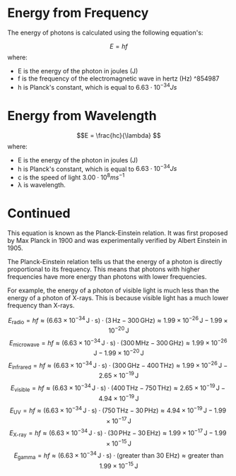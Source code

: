 # Energy from Frequency
The energy of photons is calculated using the following equation's:

$$E = hf$$
where:
- E is the energy of the photon in joules (J)
- f is the frequency of the electromagnetic wave in hertz (Hz) ^854987
- h is Planck's constant, which is equal to $6.63 \cdot 10^{-34}Js$

# Energy from Wavelength
$$E = \frac{hc}{\lambda}
$$
where:
- E is the energy of the photon in joules (J)
- h is Planck's constant, which is equal to $6.63 \cdot 10^{-34}Js$
- c is the speed of light $3.00 \cdot 10^{8} ms^{-1}$
- λ is wavelength.

# Continued
This equation is known as the Planck-Einstein relation. It was first proposed by Max Planck in 1900 and was experimentally verified by Albert Einstein in 1905.

The Planck-Einstein relation tells us that the energy of a photon is directly proportional to its frequency. This means that photons with higher frequencies have more energy than photons with lower frequencies.

For example, the energy of a photon of visible light is much less than the energy of a photon of X-rays. This is because visible light has a much lower frequency than X-rays.

$$E_{\text{radio}} = hf \approx (6.63 \times 10^{-34} \, \text{J} \cdot \text{s}) \cdot (3 \, \text{Hz} - 300 \, \text{GHz}) \approx 1.99 \times 10^{-26} \, \text{J} - 1.99 \times 10^{-20} \, \text{J}
$$
$$E_{\text{microwave}} = hf \approx (6.63 \times 10^{-34} \, \text{J} \cdot \text{s}) \cdot (300 \, \text{MHz} - 300 \, \text{GHz}) \approx 1.99 \times 10^{-26} \, \text{J} - 1.99 \times 10^{-20} \, \text{J}
$$
$$E_{\text{infrared}} = hf \approx (6.63 \times 10^{-34} \, \text{J} \cdot \text{s}) \cdot (300 \, \text{GHz} - 400 \, \text{THz}) \approx 1.99 \times 10^{-26} \, \text{J} - 2.65 \times 10^{-19} \, \text{J}
$$
$$E_{\text{visible}} = hf \approx (6.63 \times 10^{-34} \, \text{J} \cdot \text{s}) \cdot (400 \, \text{THz} - 750 \, \text{THz}) \approx 2.65 \times 10^{-19} \, \text{J} - 4.94 \times 10^{-19} \, \text{J}
$$
$$E_{\text{UV}} = hf \approx (6.63 \times 10^{-34} \, \text{J} \cdot \text{s}) \cdot (750 \, \text{THz} - 30 \, \text{PHz}) \approx 4.94 \times 10^{-19} \, \text{J} - 1.99 \times 10^{-17} \, \text{J}
$$
$$E_{\text{X-ray}} = hf \approx (6.63 \times 10^{-34} \, \text{J} \cdot \text{s}) \cdot (30 \, \text{PHz} - 30 \, \text{EHz}) \approx 1.99 \times 10^{-17} \, \text{J} - 1.99 \times 10^{-15} \, \text{J}
$$
$$E_{\text{gamma}} = hf \approx (6.63 \times 10^{-34} \, \text{J} \cdot \text{s}) \cdot (\text{greater than 30 EHz}) \approx \text{greater than } 1.99 \times 10^{-15} \, \text{J}
$$